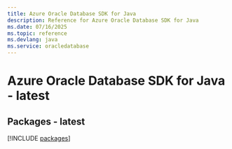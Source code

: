 ```yaml
---
title: Azure Oracle Database SDK for Java
description: Reference for Azure Oracle Database SDK for Java
ms.date: 07/16/2025
ms.topic: reference
ms.devlang: java
ms.service: oracledatabase
---
```

# Azure Oracle Database SDK for Java - latest
## Packages - latest
[!INCLUDE [packages](oracle-database-index.md)]